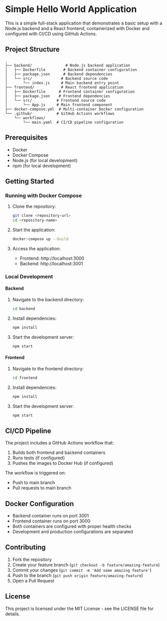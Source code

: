 # Simple Hello World Application

This is a simple full-stack application that demonstrates a basic setup with a Node.js backend and a React frontend, containerized with Docker and configured with CI/CD using GitHub Actions.

## Project Structure

```
.
├── backend/               # Node.js backend application
│   ├── Dockerfile        # Backend container configuration
│   ├── package.json      # Backend dependencies
│   └── src/             # Backend source code
│       └── index.js     # Main backend entry point
├── frontend/            # React frontend application
│   ├── Dockerfile      # Frontend container configuration
│   ├── package.json    # Frontend dependencies
│   └── src/           # Frontend source code
│       └── App.js     # Main frontend component
├── docker-compose.yml  # Multi-container Docker configuration
└── .github/           # GitHub Actions workflows
    └── workflows/
        └── main.yaml  # CI/CD pipeline configuration
```

## Prerequisites

- Docker
- Docker Compose
- Node.js (for local development)
- npm (for local development)

## Getting Started

### Running with Docker Compose

1. Clone the repository:
   ```bash
   git clone <repository-url>
   cd <repository-name>
   ```

2. Start the application:
   ```bash
   docker-compose up --build
   ```

3. Access the application:
   - Frontend: http://localhost:3000
   - Backend: http://localhost:3001

### Local Development

#### Backend

1. Navigate to the backend directory:
   ```bash
   cd backend
   ```

2. Install dependencies:
   ```bash
   npm install
   ```

3. Start the development server:
   ```bash
   npm start
   ```

#### Frontend

1. Navigate to the frontend directory:
   ```bash
   cd frontend
   ```

2. Install dependencies:
   ```bash
   npm install
   ```

3. Start the development server:
   ```bash
   npm start
   ```

## CI/CD Pipeline

The project includes a GitHub Actions workflow that:

1. Builds both frontend and backend containers
2. Runs tests (if configured)
3. Pushes the images to Docker Hub (if configured)

The workflow is triggered on:
- Push to main branch
- Pull requests to main branch

## Docker Configuration

- Backend container runs on port 3001
- Frontend container runs on port 3000
- Both containers are configured with proper health checks
- Development and production configurations are separated

## Contributing

1. Fork the repository
2. Create your feature branch (`git checkout -b feature/amazing-feature`)
3. Commit your changes (`git commit -m 'Add some amazing feature'`)
4. Push to the branch (`git push origin feature/amazing-feature`)
5. Open a Pull Request

## License

This project is licensed under the MIT License - see the LICENSE file for details. 